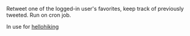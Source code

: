 Retweet one of the logged-in user's favorites, keep track of previously tweeted. Run on cron job. 

In use for <a href = "https://twitter.com/hellohiking">hellohiking</a>

